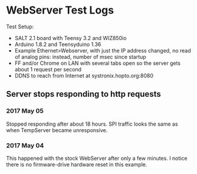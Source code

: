 # WebServer Test Logs
Test Setup:
- SALT 2.1 board with Teensy 3.2 and WIZ850io
- Arduino 1.8.2 and Teensyduino 1.36
- Example Ethernet>Webserver, with just the IP address changed, no read of analog pins: instead, number of msec since startup
- FF and/or Chrome on LAN with several tabs open so the server gets about 1 request per second
- DDNS to reach from Internet at systronix.hopto.org:8080
## Server stops responding to http requests
### 2017 May 05
Stopped responding after about 18 hours. SPI traffic looks the same as when TempServer became unresponsive.
### 2017 May 04
This happened with the stock WebServer after only a few minutes.
I notice there is no firmware-drive hardware reset in this example.